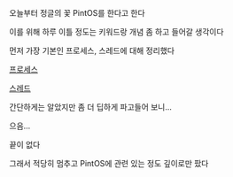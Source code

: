 오늘부터 정글의 꽃 PintOS를 한다고 한다

이를 위해 하루 이틀 정도는 키워드랑 개념 좀 하고 들어갈 생각이다

먼저 가장 기본인 프로세스, 스레드에 대해 정리했다

[프로세스](../../reviews/week9_word/process.md)

[스레드](../../reviews/week9_word/thread.md)

간단하게는 알았지만 좀 더 딥하게 파고들어 보니...

으음...

끝이 없다

그래서 적당히 멈추고 PintOS에 관련 있는 정도 깊이로만 팠다